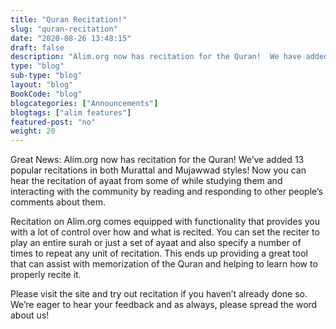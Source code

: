 ```yaml
--- 
title: "Quran Recitation!" 
slug: "quran-recitation"
date: "2020-08-26 13:48:15" 
draft: false 
description: "Alim.org now has recitation for the Quran!  We have added 13 popular recitations in both Murattal and Mujawwad styles."
type: "blog" 
sub-type: "blog" 
layout: "blog" 
BookCode: "blog"
blogcategories: ["Announcements"]
blogtags: ["alim features"]
featured-post: "no"
weight: 20
---  
```

 Great News: Alim.org now has recitation for the Quran!  We’ve added 13 popular recitations in both Murattal and Mujawwad styles!  Now you can hear the recitation of ayaat from some of while studying them and interacting with the community by reading and responding to other people’s comments about them. 


Recitation on Alim.org comes equipped with functionality that provides 
you with a lot of control over how and what is recited.  You can set 
the reciter to play an entire surah or just a set of ayaat and also 
specify a number of times to repeat any unit of recitation.  This ends 
up providing a great tool that can assist with memorization of the 
Quran and helping to learn how to properly recite it. 


Please visit the site and try out recitation if you haven’t already 
done so.  We’re eager to hear your feedback and as always, please 
spread the word about us! 
